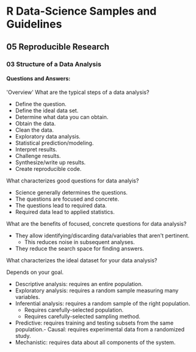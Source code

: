 # R Data-Science Samples and Guidelines
## 05 Reproducible Research
### 03 Structure of a Data Analysis
#### Questions and Answers:


'Overview'
What are the typical steps of a data analysis?

- Define the question.
- Define the ideal data set.
- Determine what data you can obtain.
- Obtain the data.
- Clean the data.
- Exploratory data analysis.
- Statistical prediction/modeling.
- Interpret results.
- Challenge results.
- Synthesize/write up results.
- Create reproducible code.



What characterizes good questions for data analyis?

- Science generally determines the questions.
- The questions are focused and concrete.
- The questions lead to required data.
- Required data lead to applied statistics.



What are the benefits of focused, concrete questions for data analysis?

- They allow identifying/discarding data/variables that aren't pertinent.
    - This reduces noise in subsequent analyses.
- They reduce the search space for finding answers.



What characterizes the ideal dataset for your data analysis?

Depends on your goal.

- Descriptive analysis: requires an entire population.
- Exploratory analysis: requires a random sample measuring many variables.
- Inferential analysis: requires a random sample of the right population.
    - Requires carefully-selected population.
    - Requires carefully-selected sampling method.
- Predictive: requires training and testing subsets from the same population.- Causal: requires experimental data from a randomized study.
- Mechanistic: requires data about all components of the system.
